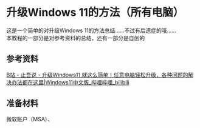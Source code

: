 # 升级Windows 11的方法（所有电脑）
这是一个简单的对升级Windows 11的方法总结……不过有后遗症的哦……  
本教程的一部分是对参考资料的总结，还有一部分是自创的
## 参考资料
[B站 - 止吾说  - 升级Windows11 就这么简单！任意电脑轻松升级，各种问题的解决办法都在这里|Windows11中文版_哔哩哔哩_bilibili](https://www.bilibili.com/video/BV1jo4y1X719)  
## 准备材料
微软账户（MSA）、